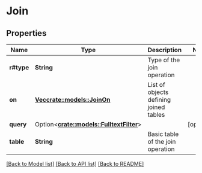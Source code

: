 # Join

## Properties

Name | Type | Description | Notes
------------ | ------------- | ------------- | -------------
**r#type** | **String** | Type of the join operation | 
**on** | [**Vec<crate::models::JoinOn>**](JoinOn.md) | List of objects defining joined tables | 
**query** | Option<[**crate::models::FulltextFilter**](FulltextFilter.md)> |  | [optional]
**table** | **String** | Basic table of the join operation | 

[[Back to Model list]](../README.md#documentation-for-models) [[Back to API list]](../README.md#documentation-for-api-endpoints) [[Back to README]](../README.md)


